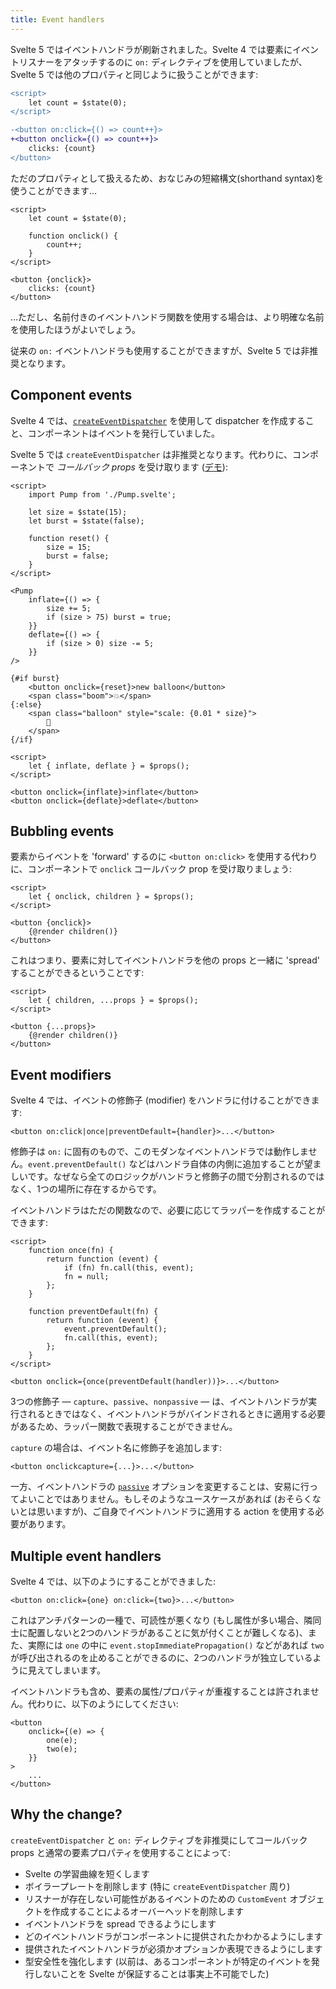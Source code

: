 ```yaml
---
title: Event handlers
---
```


Svelte 5 ではイベントハンドラが刷新されました。Svelte 4 では要素にイベントリスナーをアタッチするのに `on:` ディレクティブを使用していましたが、Svelte 5 では他のプロパティと同じように扱うことができます:

```diff
<script>
	let count = $state(0);
</script>

-<button on:click={() => count++}>
+<button onclick={() => count++}>
	clicks: {count}
</button>
```

ただのプロパティとして扱えるため、おなじみの短縮構文(shorthand syntax)を使うことができます…

```svelte
<script>
	let count = $state(0);

	function onclick() {
		count++;
	}
</script>

<button {onclick}>
	clicks: {count}
</button>
```

…ただし、名前付きのイベントハンドラ関数を使用する場合は、より明確な名前を使用したほうがよいでしょう。

従来の `on:` イベントハンドラも使用することができますが、Svelte 5 では非推奨となります。

## Component events

Svelte 4 では、[`createEventDispatcher`](https://svelte.jp/docs/svelte#createeventdispatcher) を使用して dispatcher を作成すること、コンポーネントはイベントを発行していました。

Svelte 5 では `createEventDispatcher` は非推奨となります。代わりに、コンポーネントで _コールバック props_ を受け取ります ([デモ](/#H4sIAAAAAAAAE41TS27bMBC9ykBtELu1ZTmAG0C2hPYG3dddyPIwJkKRAjmy4wrad9VFL5BV75cjlKQof5osutCHb968-XCmjRgXaKL0WxvJosIojb7UdTSJ6Fi7g9mjILRnoxpdOmRlSs1rytdyTbyqlSb42lQ1MK0quI1n7hD3brdLR3KPQALDfyBk8N5QQTiaL8bLwbJptKGziRXCoLdaO2tkSVxJ0GiQRmNovSYFtfmij0GDhnf2WLeWq9k5WblymfmsJRM2TtZatSy_EvyYwSDIGYw8lsP9YnzKkXQT5Dv33uJbWhe-ybgvfDooO7-ZT6h9Z3le10utNg2RLVTJUvDyMWt9xV0u8QCbQgilbD09xzd_ZepCQikKY7J1tFGqWkf5y_PvP7Zqa7GcNkXbjO4Nci-3jsDQUaBFTFkITKFN4mQOH3zKnZXry3l5_vXTi5yEZ5x1vqfe39N8gFB_rQx3l5YC40-4DR0VyCiFJJxI1efDgW9pl8I8SW4CskP-sKMriClJU5eZR_eHQQifaFoI_mDDlSgJ9RCPS5yedJZDatxRpri3VJOCVPI0Lu4Th94MpZAu5FCMbxIk8Z259rCtH-iF5FXRsz2cxAsDTOlDobdXXp8f8ci03TgDl_7JDbQQLiOJP0HXw3eLK_x-MRhcey4sPdxPfrgZu7uV2nLGcRulbnq7yWnV3Ub87667RW0h7M4EwuBD5_a21qo2I7ey1xv370QH7y4PPxfz_IobAnR5-DlxXxf0vfsLb_4Z08cEAAA=)):

```svelte
<script>
	import Pump from './Pump.svelte';

	let size = $state(15);
	let burst = $state(false);

	function reset() {
		size = 15;
		burst = false;
	}
</script>

<Pump
	inflate={() => {
		size += 5;
		if (size > 75) burst = true;
	}}
	deflate={() => {
		if (size > 0) size -= 5;
	}}
/>

{#if burst}
	<button onclick={reset}>new balloon</button>
	<span class="boom">💥</span>
{:else}
	<span class="balloon" style="scale: {0.01 * size}">
		🎈
	</span>
{/if}
```

```svelte
<script>
	let { inflate, deflate } = $props();
</script>

<button onclick={inflate}>inflate</button>
<button onclick={deflate}>deflate</button>
```

## Bubbling events

要素からイベントを 'forward' するのに `<button on:click>` を使用する代わりに、コンポーネントで `onclick` コールバック prop を受け取りましょう:

```svelte
<script>
	let { onclick, children } = $props();
</script>

<button {onclick}>
	{@render children()}
</button>
```

これはつまり、要素に対してイベントハンドラを他の props と一緒に 'spread' することができるということです:

```svelte
<script>
	let { children, ...props } = $props();
</script>

<button {...props}>
	{@render children()}
</button>
```

## Event modifiers

Svelte 4 では、イベントの修飾子 (modifier) をハンドラに付けることができます:

```svelte
<button on:click|once|preventDefault={handler}>...</button>
```

修飾子は `on:` に固有のもので、このモダンなイベントハンドラでは動作しません。`event.preventDefault()` などはハンドラ自体の内側に追加することが望ましいです。なぜなら全てのロジックがハンドラと修飾子の間で分割されるのではなく、1つの場所に存在するからです。

イベントハンドラはただの関数なので、必要に応じてラッパーを作成することができます:

```svelte
<script>
	function once(fn) {
		return function (event) {
			if (fn) fn.call(this, event);
			fn = null;
		};
	}

	function preventDefault(fn) {
		return function (event) {
			event.preventDefault();
			fn.call(this, event);
		};
	}
</script>

<button onclick={once(preventDefault(handler))}>...</button>
```

3つの修飾子 — `capture`、`passive`、`nonpassive` — は、イベントハンドラが実行されるときではなく、イベントハンドラがバインドされるときに適用する必要があるため、ラッパー関数で表現することができません。

`capture` の場合は、イベント名に修飾子を追加します:

```svelte
<button onclickcapture={...}>...</button>
```

一方、イベントハンドラの [`passive`](https://developer.mozilla.org/en-US/docs/Web/API/EventTarget/addEventListener#using_passive_listeners) オプションを変更することは、安易に行ってよいことではありません。もしそのようなユースケースがあれば (おそらくないとは思いますが)、ご自身でイベントハンドラに適用する action を使用する必要があります。

## Multiple event handlers

Svelte 4 では、以下のようにすることができました:

```svelte
<button on:click={one} on:click={two}>...</button>
```

これはアンチパターンの一種で、可読性が悪くなり (もし属性が多い場合、隣同士に配置しないと2つのハンドラがあることに気が付くことが難しくなる)、また、実際には `one` の中に `event.stopImmediatePropagation()` などがあれば `two` が呼び出されるのを止めることができるのに、2つのハンドラが独立しているように見えてしまいます。

イベントハンドラも含め、要素の属性/プロパティが重複することは許されません。代わりに、以下のようにしてください:

```svelte
<button
	onclick={(e) => {
		one(e);
		two(e);
	}}
>
	...
</button>
```

## Why the change?

`createEventDispatcher` と `on:` ディレクティブを非推奨にしてコールバック props と通常の要素プロパティを使用することによって:

- Svelte の学習曲線を短くします
- ボイラープレートを削除します (特に `createEventDispatcher` 周り)
- リスナーが存在しない可能性があるイベントのための `CustomEvent` オブジェクトを作成することによるオーバーヘッドを削除します
- イベントハンドラを spread できるようにします
- どのイベントハンドラがコンポーネントに提供されたかわかるようにします
- 提供されたイベントハンドラが必須かオプションか表現できるようにします
- 型安全性を強化します (以前は、あるコンポーネントが特定のイベントを発行しないことを Svelte が保証することは事実上不可能でした)
